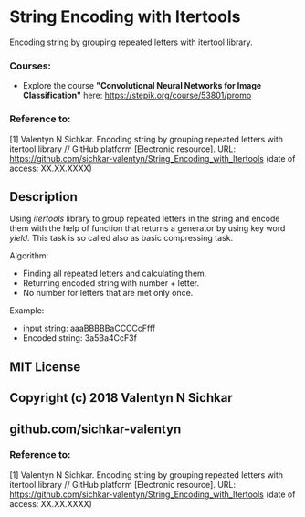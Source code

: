 # String Encoding with Itertools
Encoding string by grouping repeated letters with itertool library.

### Courses:
* Explore the course **"Convolutional Neural Networks for Image Classification"** here: https://stepik.org/course/53801/promo

### Reference to:
[1] Valentyn N Sichkar. Encoding string by grouping repeated letters with itertool library // GitHub platform [Electronic resource]. URL: https://github.com/sichkar-valentyn/String_Encoding_with_Itertools (date of access: XX.XX.XXXX)

## Description
Using _itertools_ library to group repeated letters in the string and encode them with the help of function that returns a generator by using key word _yield_. This task is so called also as basic compressing task.

Algorithm:
* Finding all repeated letters and calculating them.
* Returning encoded string with number + letter.
* No number for letters that are met only once.

Example:
* input string: aaaBBBBBaCCCCcFfff
* Encoded string: 3a5Ba4CcF3f


## MIT License
## Copyright (c) 2018 Valentyn N Sichkar
## github.com/sichkar-valentyn
### Reference to:
[1] Valentyn N Sichkar. Encoding string by grouping repeated letters with itertool library // GitHub platform [Electronic resource]. URL: https://github.com/sichkar-valentyn/String_Encoding_with_Itertools (date of access: XX.XX.XXXX)
